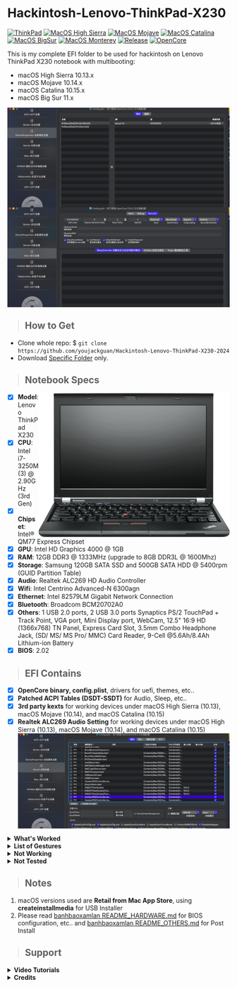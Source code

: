 # Hackintosh-Lenovo-ThinkPad-X230

[![ThinkPad](https://img.shields.io/badge/ThinkPad-X230-blue.svg)](https://psref.lenovo.com/syspool/Sys/PDF/withdrawnbook/ThinkPad_X230.pdf)
[![MacOS High Sierra](https://img.shields.io/badge/High_Sierra-10.15-red.svg)](https://www.apple.com/)
[![MacOS Mojave](https://img.shields.io/badge/Mojave-10.14-red.svg)](https://www.apple.com/)
[![MacOS Catalina](https://img.shields.io/badge/Catalina-10.15-red.svg)](https://www.apple.com/)
[![MacOS BigSur](https://img.shields.io/badge/Big_Sur-11.5-red.svg)](https://www.apple.com/)
[![MacOS Monterey](https://img.shields.io/badge/Monterey-12.1-red.svg)](https://www.apple.com/)
[![Release](https://img.shields.io/badge/Download-latest-brightgreen.svg)](https://github.com/muhrizki1996/Hackintosh-Lenovo-ThinkPad-X230/releases/latest)
[![OpenCore](https://img.shields.io/badge/OpenCore-0.7.1-blue.svg)](https://github.com/acidanthera/OpenCorePkg/releases/latest)

This is my complete EFI folder to be used for hackintosh on Lenovo ThinkPad X230 notebook with multibooting:
- macOS High Sierra 10.13.x
- macOS Mojave 10.14.x
- macOS Catalina 10.15.x
- macOS Big Sur 11.x

 <img src="/img/Screenshot3.png?raw=true" alt="macOS Screenshot" align="center">
 <img src="/img/Screenshot1.png?raw=true" alt="macOS Screenshot" align="center">
 

> ## How to Get
- Clone whole repo: $ `git clone https://github.com/youjackguan/Hackintosh-Lenovo-ThinkPad-X230-2024`
- Download [Specific Folder](https://youjackguan.github.io/DownGit/#/home) only.
 
> ## Notebook Specs
<img src="/img/Lenovo-ThinkPad-X230.png?raw=true" alt="Lenovo ThinkPad X230" align="right" width="433" height="325">

- [x] <b>Model</b>: Lenovo ThinkPad X230
- [x] <b>CPU</b>: Intel i7-3250M (3) @ 2.90GHz (3rd Gen)
- [x] <b>Chipset</b>: Intel® QM77 Express Chipset
- [x] <b>GPU</b>: Intel HD Graphics 4000 @ 1GB
- [x] <b>RAM</b>: 12GB DDR3 @ 1333MHz (upgrade to 8GB DDR3L @ 1600Mhz)
- [x] <b>Storage</b>:  Samsung 120GB SATA SSD and 500GB SATA HDD @ 5400rpm (GUID Partition Table)
- [x] <b>Audio</b>: Realtek ALC269 HD Audio Controller
- [x] <b>Wifi</b>: Intel Centrino Advanced-N 6300agn
- [x] <b>Ethernet</b>: Intel 82579LM Gigabit Network Connection
- [x] <b>Bluetooth</b>: Broadcom BCM20702A0
- [x] <b>Others</b>: 1 USB 2.0 ports, 2 USB 3.0 ports Synaptics PS/2 TouchPad + Track Point, VGA port, Mini Display port, WebCam, 12.5" 16:9 HD (1366x768) TN Panel, Express Card Slot, 3.5mm Combo Headphone Jack, (SD/ MS/ MS Pro/ MMC) Card Reader, 9-Cell @5.6Ah/8.4Ah Lithium-ion Battery
- [x] <b>BIOS</b>: 2.02
 
> ## EFI Contains
- [x] <b>OpenCore binary, config.plist</b>, drivers for uefi, themes, etc..
- [x] <b>Patched ACPI Tables (DSDT-SSDT)</b> for Audio, Sleep, etc..
- [x] <b>3rd party kexts</b> for working devices under macOS High Sierra (10.13), macOS Mojave (10.14), and macOS Catalina (10.15)
- [x] <b>Realtek ALC269 Audio Setting</b> for working devices under macOS High Sierra (10.13), macOS Mojave (10.14), and macOS Catalina (10.15)
  <img src="/img/Screenshot2.png?raw=true" alt="macOS Screenshot" align="center">
<details>
<summary><strong> What's Worked </strong></summary>
<br>

| Feature                              | Status | Dependency          |
| :----------------------------------- | ------ | ------------------- |
| QE/CI Enabled Graphics               | ✅   | OpenCore Inject + WhateverGreen.kext |
| Brightness Adjustments               | ✅   | PNLF DSDT Patch + WhateverGreen.kext + BrightnessKeys.kext |
| Realtek ALC269 Audio out             | ✅   | HDEF DSDT Patch + AppleALC.kext with Layout ID = 55 |
| Intel Centrino Advanced-N 6300agn    | ✅   | AirportItlwm.kext + AirportBrcmFixup.kext + Force IO80211Family.kext on OpenCore |
| Intel 82579LM Gigabit Network Connection | ✅   | IntelMausi.kext |
| Broadcom BCM20702A0 Bluetooth        | ✅   | BrcmBluetoothInjector.kext + BrcmFirmwareData.kext|
| Synaptics TouchPad + Track Point     | ✅   | VodooPS2Controller.kext |
| Multimedia Keys                      | ✅   | BrightnessKeys.kext + [YogaSMC](https://github.com/zhen-zen/YogaSMC) |
| Battery Indicator                    | ✅   | SMCBatteryManager.kext |
| WebCam                               | ✅   | Native |
| USB2.0 Port + USB 3.0 Port           | ✅   | USBPorts.kext |
| Sleep and Wake                       | ✅   | DSDT + SSDT Patch |
| Mac App Store Access                 | ✅   | Native |
| iMessage and FaceTime                | ✅   | if you are using MLB and ROM from original Macs |
| Hand Off                             | ✅   | Native |
| miniDP Port                          | ✅   | Tested using miniDP to HDMI Adapter |
 
</details>

<details>
<summary><strong> List of Gestures </strong></summary>
<br>

| Feature                              | Status | Dependency          |
| :----------------------------------- | ------ | ------------------- |
| 2 Finger Swipe Left                  | ✅   | Forward. |
| 2 Finger Swipe Right                 | ✅   | Backward. |
| 3 Finger Swipe Left                  | ✅   | Right Space/Full Screen apps switch. |
| 3 Finger Swipe Right                 | ✅   | Left Space/Full Screen apps switch. |
| 3 Finger Swipe Up                    | ✅   | Toggle Full screen Switch. |
| 3 Finger Swipe Down                  | ❌   | Do Nothing (on work progress). |
| 4 Finger Swipe Up                    | ❌   | Do Nothing (on work progress). |
| 4 Finger Swipe Down                  | ❌   | Do Nothing (on work progress). |

</details>
 
<details>
<summary><strong> Not Working </strong></summary>
<br>

| Feature                              | Status | Dependency          |
| :----------------------------------- | ------ | ------------------- |
| VGA Ports                            | ❌   | Real macs doesn't have. |
| Builtin SDHC Reader                  | ❌   | Sometimes work, sometimes not. |
| ThinkVantage Button                  | ❌   | Maybe something to do with [YogaSMC](https://github.com/zhen-zen/YogaSMC). |

</details>
 
<details>
<summary><strong> Not Tested </strong></summary>
<br>

| Feature                              | Status | Dependency          |
| :----------------------------------- | ------ | ------------------- |
| Express Card Slot                    | ❌   | I don't have one of Express Card. |
| ThinkPad Docking                     | ❌   | I don't have ThinkPad Dock |

</details>
 
> ## Notes

1. macOS versions used are <b>Retail from Mac App Store</b>, using <b>createinstallmedia</b> for USB Installer
2. Please read [banhbaoxamlan README_HARDWARE.md](https://github.com/banhbaoxamlan/X230-Hackintosh/blob/master/Other/README_HARDWARE.md) for BIOS configuration, etc.. and [banhbaoxamlan README_OTHERS.md](https://github.com/banhbaoxamlan/X230-Hackintosh/blob/master/Other/README_OTHERS.md) for Post Install
 
> ## Support

<details>
<summary><strong> Video Tutorials </strong></summary>
<br>

- [Multibooting](https://www.youtube.com/watch?v=vXMNyiEgD6o) Windows, Ubuntu, PhoenixOS & macOS using Clover (UEFI)
- Video demonstration about [Full Graphics Acceleration support](https://www.youtube.com/watch?v=) (QE/CI enabled) under macOS [Soon!].

</details>

<details>
<summary><strong> Credits </strong></summary>
<br>

- [Apple](https://www.apple.com) for macOS.
- [Acidanthera](https://github.com/acidanthera) for all the kexts/utilities that they made.
- [Rehabman](https://github.com/RehabMan) and [Daliansky](https://github.com/daliansky) for the patches and guides and kexts.
- [Dortania](https://github.com/dortania) for for the OpenCore Install Guide.
- [badruzeus](https://github.com/badruzeus) for inspirational Repo and Repo README Layout.
- [banhbaoxamlan](https://github.com/banhbaoxamlan) for inspirational ThinkPad configurations and Repo README Layout.
- [migftw](https://github.com/migftw) for inspirational ThinkPad DSDT and SSDTs.
- [zhen-zen](https://github.com/zhen-zen) for **YogaSMC**.

</details>
